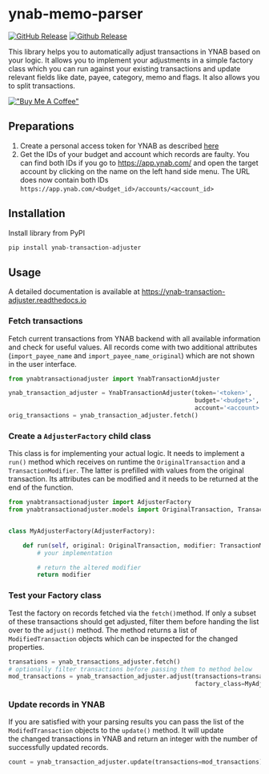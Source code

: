 # ynab-memo-parser

[![GitHub Release](https://img.shields.io/github/release/dnbasta/ynab-memo-parser?style=flat)]() 
[![Github Release](https://img.shields.io/maintenance/yes/2100)]()

This library helps you to automatically adjust transactions in YNAB based on your logic. It allows you to implement 
your adjustments in a simple factory class which you can run against your existing transactions and update relevant 
fields like date, payee, category, memo and flags. It also allows you to split transactions.

[!["Buy Me A Coffee"](https://www.buymeacoffee.com/assets/img/custom_images/orange_img.png)](https://www.buymeacoffee.com/dnbasta)

## Preparations
1. Create a personal access token for YNAB as described [here](https://api.ynab.com/)
2. Get the IDs of your budget and account which records are faulty. You can find both IDs if you go to 
https://app.ynab.com/ and open the target account by clicking on the name on the left hand side menu. 
The URL does now contain both IDs `https://app.ynab.com/<budget_id>/accounts/<account_id>`

## Installation 
Install library from PyPI
```bash
pip install ynab-transaction-adjuster
```

## Usage
A detailed documentation is available at https://ynab-transaction-adjuster.readthedocs.io

### Fetch transactions
Fetch current transactions from YNAB backend with all available information and check for useful values. All records 
come with two additional attributes (`import_payee_name` and `import_payee_name_original`) which are not shown in the user 
interface.

```py
from ynabtransactionadjuster import YnabTransactionAdjuster

ynab_transaction_adjuster = YnabTransactionAdjuster(token='<token>',
													budget='<budget>',
													account='<account>')
orig_transactions = ynab_transaction_adjuster.fetch()
```

### Create a `AdjusterFactory` child class
This class is for implementing your actual logic. It needs to implement a `run()` method which receives on runtime 
the `OriginalTransaction` and a `TransactionModifier`. The 
latter is prefilled with values from the original transaction. Its attributes can be modified and it needs to be 
returned at the end of the function.

```py
from ynabtransactionadjuster import AdjusterFactory
from ynabtransactionadjuster.models import OriginalTransaction, TransactionModifier


class MyAdjusterFactory(AdjusterFactory):

	def run(self, original: OriginalTransaction, modifier: TransactionModifier) -> TransactionModifier:
		# your implementation

		# return the altered modifier
		return modifier
```

### Test your Factory class
Test the factory on records fetched via the `fetch()`method. If only a subset of these transactions should
get adjusted, filter them before handing the list over to the `adjust()` method. The method returns a list 
of `ModifiedTransaction` objects which can be inspected for the changed properties.

```py
transations = ynab_transactions_adjuster.fetch()
# optionally filter transactions before passing them to method below
mod_transactions = ynab_transaction_adjuster.adjust(transactions=transactions,
													factory_class=MyAdjusterFactory)
```

### Update records in YNAB
If you are satisfied with your parsing results you can pass the list of the 
`ModifedTransaction` objects to the `update()` method. It will update  
the changed transactions in YNAB and return an integer with the number of successfully updated records.

```py
count = ynab_transaction_adjuster.update(transactions=mod_transactions)
```

